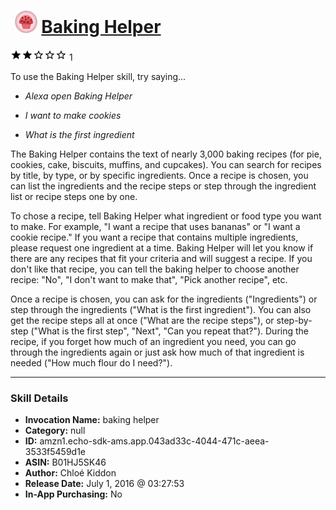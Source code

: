 # &nbsp;<img src="skill_icon" alt="Baking Helper icon" width="36"> [Baking Helper](http://alexa.amazon.com/#skills/amzn1.echo-sdk-ams.app.043ad33c-4044-471c-aeea-3533f5459d1e)
![2 stars](../../images/ic_star_black_18dp_1x.png)![2 stars](../../images/ic_star_black_18dp_1x.png)![2 stars](../../images/ic_star_border_black_18dp_1x.png)![2 stars](../../images/ic_star_border_black_18dp_1x.png)![2 stars](../../images/ic_star_border_black_18dp_1x.png) 1

To use the Baking Helper skill, try saying...

* *Alexa open Baking Helper*

* *I want to make cookies*

* *What is the first ingredient*

The Baking Helper contains the text of nearly 3,000 baking recipes (for pie, cookies, cake, biscuits, muffins, and cupcakes). You can search for recipes by title, by type, or by specific ingredients. Once a recipe is chosen, you can list the ingredients and the recipe steps or step through the ingredient list or recipe steps one by one.

To chose a recipe, tell Baking Helper what ingredient or food type you want to make. For example, "I want a recipe that uses bananas" or "I want a cookie recipe." If you want a recipe that contains multiple ingredients, please request one ingredient at a time. Baking Helper will let you know if there are any recipes that fit your criteria and will suggest a recipe. If you don't like that recipe, you can tell the baking helper to choose another recipe: "No", "I don't want to make that", "Pick another recipe", etc. 

Once a recipe is chosen, you can ask for the ingredients ("Ingredients") or step through the ingredients ("What is the first ingredient"). You can also get the recipe steps all at once ("What are the recipe steps"), or step-by-step ("What is the first step", "Next", "Can you repeat that?"). During the recipe, if you forget how much of an ingredient you need, you can go through the ingredients again or just ask how much of that ingredient is needed ("How much flour do I need?").

***

### Skill Details

* **Invocation Name:** baking helper
* **Category:** null
* **ID:** amzn1.echo-sdk-ams.app.043ad33c-4044-471c-aeea-3533f5459d1e
* **ASIN:** B01HJ5SK46
* **Author:** Chloé Kiddon
* **Release Date:** July 1, 2016 @ 03:27:53
* **In-App Purchasing:** No
